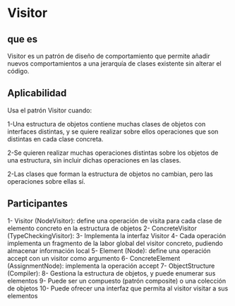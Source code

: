 # Visitor

## que es 

Visitor es un patrón de diseño de comportamiento que permite añadir nuevos comportamientos a una jerarquía de clases existente sin alterar el código.

## Aplicabilidad

Usa el patrón Visitor cuando:

1-Una estructura de objetos contiene muchas clases de
objetos con interfaces distintas, y se quiere realizar
sobre ellos operaciones que son distintas en cada clase
concreta.

2-Se quieren realizar muchas operaciones distintas sobre
los objetos de una estructura, sin incluir dichas
operaciones en las clases.

2-Las clases que forman la estructura de objetos no
cambian, pero las operaciones sobre ellas sí.

## Participantes

1- Visitor (NodeVisitor): define una operación de visita para cada clase de
elemento concreto en la estructura de objetos
2- ConcreteVisitor (TypeCheckingVisitor):
3- Implementa la interfaz Visitor
4- Cada operación implementa un fragmento de la labor global del visitor concreto, pudiendo almacenar información local
5- Element (Node): define una operación accept con un visitor como argumento
6- ConcreteElement (AssignmentNode): implementa la operación accept
7- ObjectStructure (Compiler):
8- Gestiona la estructura de objetos, y puede enumerar sus elementos
9- Puede ser un compuesto (patrón composite) o una colección de objetos
10- Puede ofrecer una interfaz que permita al visitor visitar a sus elementos

<!-- ---
sidebar_position: 1
---

# Create a Page

Add **Markdown or React** files to `src/pages` to create a **standalone page**:

- `src/pages/index.js` → `localhost:3000/`
- `src/pages/foo.md` → `localhost:3000/foo`
- `src/pages/foo/bar.js` → `localhost:3000/foo/bar`

## Create your first React Page

Create a file at `src/pages/my-react-page.js`:

```jsx title="src/pages/my-react-page.js"
import React from 'react';
import Layout from '@theme/Layout';

export default function MyReactPage() {
  return (
    <Layout>
      <h1>My React page</h1>
      <p>This is a React page</p>
    </Layout>
  );
}
```

A new page is now available at [http://localhost:3000/my-react-page](http://localhost:3000/my-react-page).

## Create your first Markdown Page

Create a file at `src/pages/my-markdown-page.md`:

```mdx title="src/pages/my-markdown-page.md"
# My Markdown page

This is a Markdown page
```

A new page is now available at [http://localhost:3000/my-markdown-page](http://localhost:3000/my-markdown-page). -->
